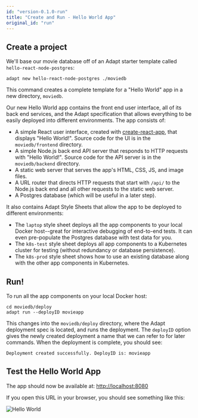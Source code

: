 ```yaml
---
id: "version-0.1.0-run"
title: "Create and Run - Hello World App"
original_id: "run"
---
```


<!-- DOCTOC SKIP -->

## Create a project

We'll base our movie database off of an Adapt starter template called `hello-react-node-postgres`:

<!-- doctest command -->

```console
adapt new hello-react-node-postgres ./moviedb
```
<!-- doctest output { matchRegex: "Creating new project \\[completed\\]" } -->

This command creates a complete template for a "Hello World" app in a new directory, `moviedb`.

Our new Hello World app contains the front end user interface, all of its back end services, and the Adapt specification that allows everything to be easily deployed into different environments.
The app consists of:

- A simple React user interface, created with [create-react-app](https://create-react-app.dev/docs/getting-started/), that displays "Hello World!".
Source code for the UI is in the `moviedb/frontend` directory.
- A simple Node.js back end API server that responds to HTTP requests with "Hello World!".
Source code for the API server is in the `moviedb/backend` directory.
- A static web server that serves the app's HTML, CSS, JS, and image files.
- A URL router that directs HTTP requests that start with `/api/` to the Node.js back end and all other requests to the static web server.
- A Postgres database (which will be useful in a later step).

It also contains Adapt Style Sheets that allow the app to be deployed to different environments:

- The `laptop` style sheet deploys all the app components to your local Docker host--great for interactive debugging of end-to-end tests.
It can even pre-populate the Postgres database with test data for you.
- The `k8s-test` style sheet deploys all app components to a Kubernetes cluster for testing (without redundancy or database persistence).
- The `k8s-prod` style sheet shows how to use an existing database along with the other app components in Kubernetes.

## Run!

To run all the app components on your local Docker host:
<!-- doctest command -->

```console
cd moviedb/deploy
adapt run --deployID movieapp
```

This changes into the `moviedb/deploy` directory, where the Adapt deployment spec is located, and runs the deployment.
The `deployID` option gives the newly created deployment a name that we can refer to for later commands.
When the deployment is complete, you should see:

<!-- doctest output { matchRegex: "Deployment created successfully. DeployID is: movieapp" } -->

```console
Deployment created successfully. DeployID is: movieapp
```

## Test the Hello World App

The app should now be available at: [http://localhost:8080](http://localhost:8080)

<!-- doctest exec { cmd: "$HOSTCURL http://localhost:8080", matchRegex: "<title>React Hello World</title>" } -->

If you open this URL in your browser, you should see something like this:

![Hello World](assets/getting_started/helloworld.png)
